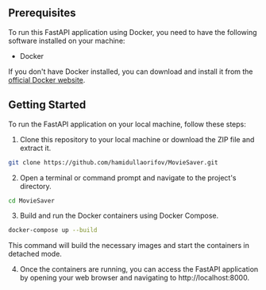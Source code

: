 
## Prerequisites

To run this FastAPI application using Docker, you need to have the following software installed on your machine:

- Docker

If you don't have Docker installed, you can download and install it from the [official Docker website](https://www.docker.com/get-started).

## Getting Started

To run the FastAPI application on your local machine, follow these steps:

1. Clone this repository to your local machine or download the ZIP file and extract it.

```bash
git clone https://github.com/hamidullaorifov/MovieSaver.git
```

2. Open a terminal or command prompt and navigate to the project's directory.

```bash
cd MovieSaver
```

3. Build and run the Docker containers using Docker Compose.
```bash
docker-compose up --build
```
This command will build the necessary images and start the containers in detached mode.

4. Once the containers are running, you can access the FastAPI application by opening your web browser and navigating to http://localhost:8000.

